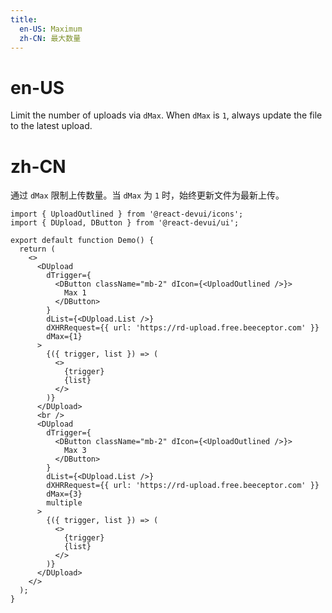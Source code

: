 ```yaml
---
title:
  en-US: Maximum
  zh-CN: 最大数量
---
```


# en-US

Limit the number of uploads via `dMax`. When `dMax` is `1`, always update the file to the latest upload.

# zh-CN

通过 `dMax` 限制上传数量。当 `dMax` 为 `1` 时，始终更新文件为最新上传。

```tsx
import { UploadOutlined } from '@react-devui/icons';
import { DUpload, DButton } from '@react-devui/ui';

export default function Demo() {
  return (
    <>
      <DUpload
        dTrigger={
          <DButton className="mb-2" dIcon={<UploadOutlined />}>
            Max 1
          </DButton>
        }
        dList={<DUpload.List />}
        dXHRRequest={{ url: 'https://rd-upload.free.beeceptor.com' }}
        dMax={1}
      >
        {({ trigger, list }) => (
          <>
            {trigger}
            {list}
          </>
        )}
      </DUpload>
      <br />
      <DUpload
        dTrigger={
          <DButton className="mb-2" dIcon={<UploadOutlined />}>
            Max 3
          </DButton>
        }
        dList={<DUpload.List />}
        dXHRRequest={{ url: 'https://rd-upload.free.beeceptor.com' }}
        dMax={3}
        multiple
      >
        {({ trigger, list }) => (
          <>
            {trigger}
            {list}
          </>
        )}
      </DUpload>
    </>
  );
}
```
